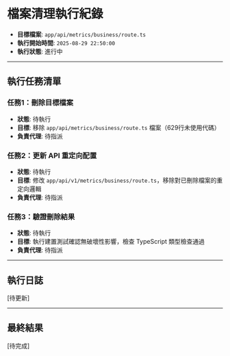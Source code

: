 # 檔案清理執行紀錄

- **目標檔案**: `app/api/metrics/business/route.ts`
- **執行開始時間**: `2025-08-29 22:50:00`
- **執行狀態**: 進行中

---

## 執行任務清單

### 任務1：刪除目標檔案

- **狀態**: 待執行
- **目標**: 移除 `app/api/metrics/business/route.ts` 檔案（629行未使用代碼）
- **負責代理**: 待指派

### 任務2：更新 API 重定向配置

- **狀態**: 待執行
- **目標**: 修改 `app/api/v1/metrics/business/route.ts`，移除對已刪除檔案的重定向邏輯
- **負責代理**: 待指派

### 任務3：驗證刪除結果

- **狀態**: 待執行
- **目標**: 執行建置測試確認無破壞性影響，檢查 TypeScript 類型檢查通過
- **負責代理**: 待指派

---

## 執行日誌

[待更新]

---

## 最終結果

[待完成]
